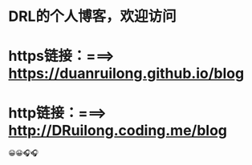 # DRL的个人博客，欢迎访问
# https链接：===>  https://duanruilong.github.io/blog
# http链接：===>  http://DRuilong.coding.me/blog
😀😀🎧🎧
